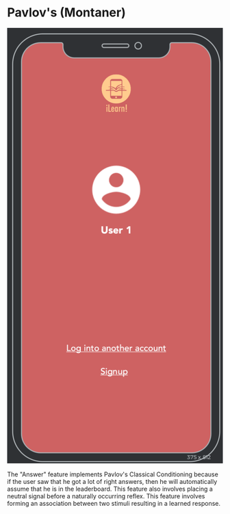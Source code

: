 # Pavlov's (Montaner)

![image info](../Images/one-tap-login.png)

The "Answer" feature implements Pavlov's Classical Conditioning because if the user saw that he got a lot of right answers, then he will automatically assume that he is in the leaderboard. This feature also involves placing a neutral signal before a naturally occurring reflex. This feature involves forming an association between two stimuli resulting in a learned response.
